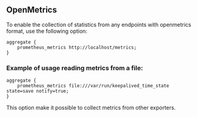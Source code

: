 ## OpenMetrics

To enable the collection of statistics from any endpoints with openmetrics format, use the following option:
```
aggregate {
    prometheus_metrics http://localhost/metrics;
}
```

### Example of usage reading metrics from a file:
```
aggregate {
    prometheus_metrics file:///var/run/keepalived_time_state state=save notify=true;
}
```

This option make it possible to collect metrics from other exporters.
